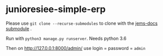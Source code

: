 # junioresiee-simple-erp

Please use `git clone --recurse-submodules` to clone with the [jems-docs submodule](https://github.com/JUNIOR-ESIEE/jems-docs.git) .

Run with `python3 manage.py runserver`. Needs python 3.6

Then on http://127.0.0.1:8000/admin/ use login = password = `admin`
